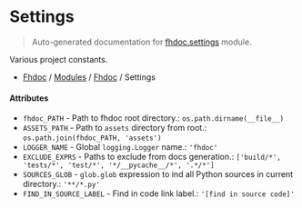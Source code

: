 # Settings

> Auto-generated documentation for [fhdoc.settings](../../fhdoc/settings.py) module.

Various project constants.

- [Fhdoc](../README.md#fhdoc-index) / [Modules](../MODULES.md#modules) / [Fhdoc](index.md#fhdoc) / Settings

#### Attributes

- `fhdoc_PATH` - Path to fhdoc root directory.: `os.path.dirname(__file__)`
- `ASSETS_PATH` - Path to `assets` directory from root.: `os.path.join(fhdoc_PATH, 'assets')`
- `LOGGER_NAME` - Global `logging.Logger` name.: `'fhdoc'`
- `EXCLUDE_EXPRS` - Paths to exclude from docs generation.: `['build/*', 'tests/*', 'test/*', '*/__pycache__/*', '.*/*']`
- `SOURCES_GLOB` - `glob.glob` expression to ind all Python sources in current directory.: `'**/*.py'`
- `FIND_IN_SOURCE_LABEL` - Find in code link label.: `'[find in source code]'`
